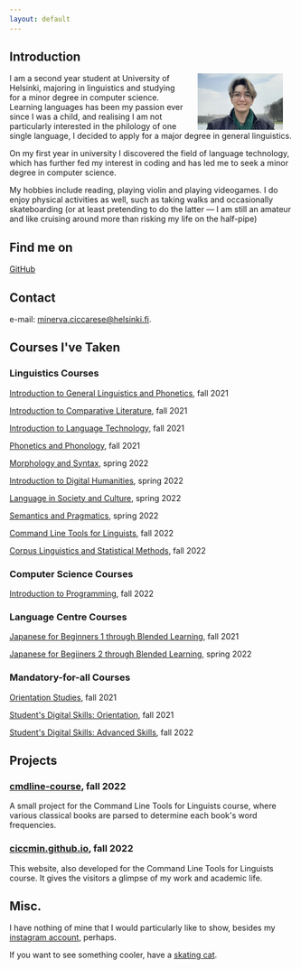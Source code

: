 ```yaml
---
layout: default
---
```


## Introduction

<img src="assets/images/me.jpg" alt="Photo" hspace="20" width="30%" align="right"/> I am a second year student at University of Helsinki, majoring in linguistics and studying for a minor degree in computer science. Learning languages has been my passion ever since I was a child, and realising I am not particularly interested in the philology of one single language, I decided to apply for a major degree in general linguistics.

On my first year in university I discovered the field of language technology, which has further fed my interest in coding and has led me to seek a minor degree in computer science.

My hobbies include reading, playing violin and playing videogames. I do enjoy physical activities as well, such as taking walks and occasionally skateboarding (or at least pretending to do the latter — I am still an amateur and like cruising around more than risking my life on the half-pipe)

## Find me on

[GitHub](https://github.com/ciccmin)

## Contact

e-mail: minerva.ciccarese@helsinki.fi. 

## Courses I've Taken

### Linguistics Courses

[Introduction to General Linguistics and Phonetics](https://studies.helsinki.fi/courses/cu/hy-CU-118591680-2021-08-01/KIK-401/Introduction_to_General_Linguistics_and_Phonetics), fall 2021

[Introduction to Comparative Literature](https://studies.helsinki.fi/courses/cu/hy-CU-118018492-2021-08-01), fall 2021

[Introduction to Language Technology](https://studies.helsinki.fi/courses/cu/hy-CU-118591924-2021-08-01/KIK-405/Introduction_to_Language_Technology), fall 2021

[Phonetics and Phonology](https://studies.helsinki.fi/courses/cu/hy-CU-117877928-2021-08-01/KIK-LG101/Phonetics_and_Phonology), fall 2021

[Morphology and Syntax](https://studies.helsinki.fi/courses/cur/hy-opt-cur-2223-61a8ba21-64cc-4f23-912a-3b1da473dc6f), spring 2022

[Introduction to Digital Humanities](https://studies.helsinki.fi/courses/cu/hy-CU-134491907-2021-08-01), spring 2022

[Language in Society and Culture](https://studies.helsinki.fi/courses/cu/hy-CU-118591802-2021-08-01/KIK-402/Language_in_Society_and_Culture), spring 2022

[Semantics and Pragmatics](https://studies.helsinki.fi/courses/cu/hy-CU-117877915-2021-08-01/KIK-LG103/Semantics_and_Pragmatics), spring 2022

[Command Line Tools for Linguists](https://studies.helsinki.fi/courses/cu/hy-CU-134651633-2021-08-01/KIK-LG221/Command_Line_Tools_for_Linguists), fall 2022

[Corpus Linguistics and Statistical Methods](https://studies.helsinki.fi/courses/cu/hy-CU-118591838-2021-08-01), fall 2022

### Computer Science Courses

[Introduction to Programming](https://studies.helsinki.fi/courses/cu/hy-CU-118023867-2021-08-01/TKT10002/Introduction_to_Programming), fall 2022

### Language Centre Courses

[Japanese for Beginners 1 through Blended Learning](https://studies.helsinki.fi/courses/cu/hy-CU-133160897-2022-08-01/KK-JAP002/Japanese_for_Beginners_1_through_Blended_Learning), fall 2021

[Japanese for Begiiners 2 through Blended Learning](https://studies.helsinki.fi/courses/cu/hy-CU-133160934-2021-08-01/KK-JAP101/Japanese_for_Beginners_2_through_Blended_Learning_CEFR_A1_), spring 2022

### Mandatory-for-all Courses

[Orientation Studies](https://studies.helsinki.fi/courses/cu/hy-CU-118010544-2021-08-01/HUM-001/Orientation_Studies), fall 2021

[Student's Digital Skills: Orientation](https://studies.helsinki.fi/courses/cu/hy-CU-134743242-2020-08-01/DIGI-A/Student_s_digital_skills_orientation), fall 2021

[Student's Digital Skills: Advanced Skills](https://studies.helsinki.fi/courses/cu/hy-CU-134743553-2020-08-01/DIGI-B/Student_s_digital_skills_advanced_skills), fall 2022

## Projects

### [cmdline-course](https://github.com/ciccmin/cmdline-course.git), fall 2022

A small project for the Command Line Tools for Linguists course, where various classical books are parsed to determine each book's word frequencies.

### [ciccmin.github.io](https://github.com/ciccmin/ciccmin.github.io), fall 2022

This website, also developed for the Command Line Tools for Linguists course. It gives the visitors a glimpse of my work and academic life.

## Misc. 

I have nothing of mine that I would particularly like to show, besides my [instagram account](https://www.instagram.com/ciccmin), perhaps.

If you want to see something cooler, have a [skating cat](https://www.youtube.com/watch?v=vYyUb_MI7to).
